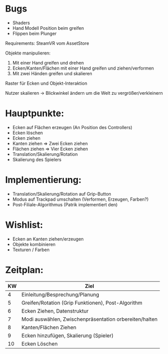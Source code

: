 # Bugs
* Shaders
* Hand Modell Position beim greifen
* Flippen beim Plunger

Requirements: SteamVR vom AssetStore


Objekte manipulieren: 

  1. Mit einer Hand greifen und drehen
  2. Ecken/Kanten/Flächen mit einer Hand greifen und ziehen/verformen
  3. Mit zwei Händen greifen und skalieren
                      
Raster für Ecken und Objekt-Interaktion

Nutzer skalieren -> Blickwinkel ändern um die Welt zu vergrößer/verkleinern

# Hauptpunkte:
* Ecken auf Flächen erzeugen (An Position des Controllers)
* Ecken löschen
* Ecken ziehen
* Kanten ziehen => Zwei Ecken ziehen
* Flächen ziehen => Vier Ecken ziehen
* Translation/Skalierung/Rotation
* Skalierung des Spielers

# Implementierung:
* Translation/Skalierung/Rotation auf Grip-Button
* Modus auf Trackpad umschalten (Verformen, Erzeugen, Farben?)
* Post-Filiale-Algorithmus (Patrik implementiert den)


# Wishlist:
* Ecken an Kanten ziehen/erzeugen
* Objekte kombinieren
* Texturen / Farben

# Zeitplan:
| KW     | Ziel    |
| --------|---------|
| 4 | Einleitung/Besprechung/Planung |
| 5 | Greifen/Rotation (Grip Funktionen), Post-Algorithm |
| 6 | Ecken Ziehen, Datenstruktur |
| 7 | Modi auswählen, Zwischenpräsentation orbereiten/halten |
| 8 | Kanten/Flächen Ziehen |
| 9 | Ecken hinzufügen, Skalierung (Spieler) |
| 10 | Ecken Löschen |
